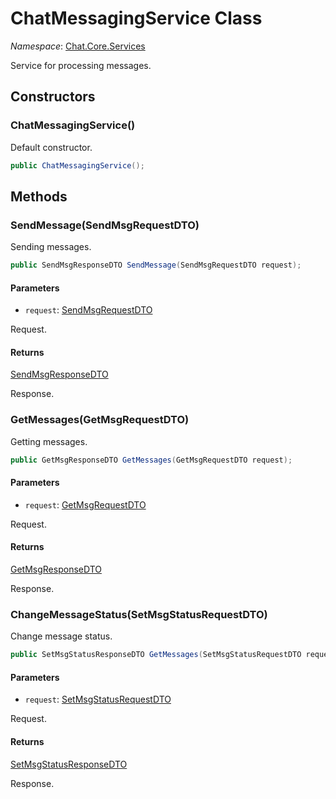 # ChatMessagingService Class 

*Namespace*: [Chat.Core.Services](Chat.Core.Services.md)

Service for processing messages.

## Constructors 

### ChatMessagingService()

Default constructor.

```C#
public ChatMessagingService();
```

## Methods

### SendMessage(SendMsgRequestDTO)

Sending messages.

```C#
public SendMsgResponseDTO SendMessage(SendMsgRequestDTO request);
```

#### Parameters 

- `request`: [SendMsgRequestDTO](https://github.com/alexeysp11/velocipede-utils/blob/main/docs/Models/Business/SocialCommunication/DTOs/SendMsgRequestDTO.md)

Request.

#### Returns 

[SendMsgResponseDTO](https://github.com/alexeysp11/velocipede-utils/blob/main/docs/Models/Business/SocialCommunication/DTOs/SendMsgResponseDTO.md)

Response.

### GetMessages(GetMsgRequestDTO)

Getting messages.

```C#
public GetMsgResponseDTO GetMessages(GetMsgRequestDTO request);
```

#### Parameters 

- `request`: [GetMsgRequestDTO](https://github.com/alexeysp11/velocipede-utils/blob/main/docs/Models/Business/SocialCommunication/DTOs/GetMsgRequestDTO.md)

Request.

#### Returns 

[GetMsgResponseDTO](https://github.com/alexeysp11/velocipede-utils/blob/main/docs/Models/Business/SocialCommunication/DTOs/GetMsgResponseDTO.md)

Response.

### ChangeMessageStatus(SetMsgStatusRequestDTO)

Change message status.

```C#
public SetMsgStatusResponseDTO GetMessages(SetMsgStatusRequestDTO request);
```

#### Parameters 

- `request`: [SetMsgStatusRequestDTO](https://github.com/alexeysp11/velocipede-utils/blob/main/docs/Models/Business/SocialCommunication/DTOs/SetMsgStatusRequestDTO.md)

Request.

#### Returns 

[SetMsgStatusResponseDTO](https://github.com/alexeysp11/velocipede-utils/blob/main/docs/Models/Business/SocialCommunication/DTOs/SetMsgStatusResponseDTO.md)

Response.
